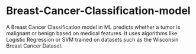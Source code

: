 # Breast-Cancer-Classification-model
A Breast Cancer Classification model in ML predicts whether a tumor is malignant or benign based on medical features. It uses algorithms like Logistic Regression or SVM trained on datasets such as the Wisconsin Breast Cancer Dataset.
